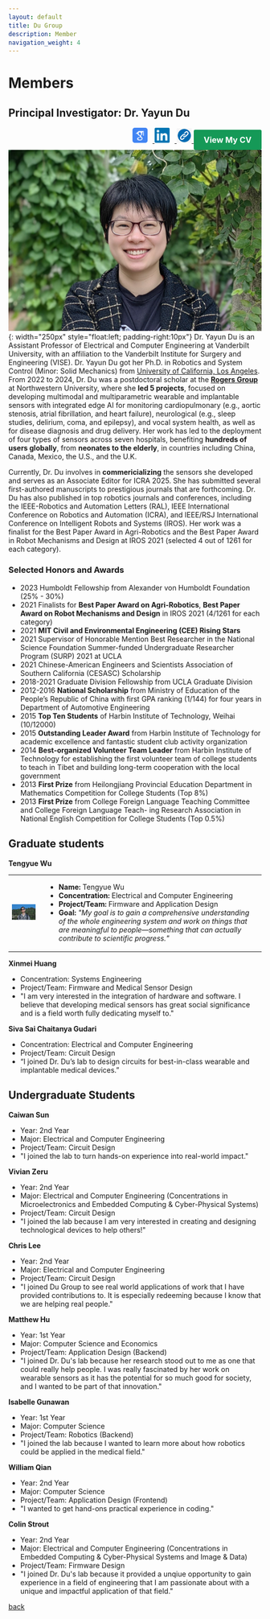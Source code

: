 ```yaml
---
layout: default
title: Du Group 
description: Member
navigation_weight: 4
---
```


# Members


## Principal Investigator: Dr. Yayun Du 
<div style="float: right; margin-left: 15px;">
<a href="https://scholar.google.com/citations?user=LPwbf4kAAAAJ&hl=en" target="_blank">
    <img src="google-scholar-logo.png" alt="Google Scholar" style="width:30px; margin-right: 10px;">
</a>
<a href="https://www.linkedin.com/in/yayun-du/" target="_blank">
    <img src="linkedin-logo.png" alt="LinkedIn" style="width:30px; margin-right: 10px;">
</a>
<a href="https://engineering.vanderbilt.edu/bio/?pid=yayun-du" target="_blank">
    <img src="link-logo.png" alt="Link" style="width:30px;">
</a>

<a href="Yayun_Du_CV_updated.pdf" target="_blank" style="font-size: 1rem; font-weight: bold; color: #ffffff; background-color: #159957; padding: 10px 20px; border-radius: 3px; text-decoration: none; display: inline-block;">
    View My CV
</a>
</div>



![PI](Yayun_portrait.jpg){: width="250px" style="float:left; padding-right:10px"} 
Dr. Yayun Du is an Assistant Professor of Electrical and Computer Engineering at Vanderbilt University, with an affiliation to the Vanderbilt Institute for Surgery and Engineering (VISE). Dr. Yayun Du got her Ph.D. in Robotics and System Control (Minor: Solid Mechanics) from [University of California, Los Angeles](https://structures.computer/). From 2022 to 2024, Dr. Du was a postdoctoral scholar at the [**Rogers Group**](https://rogersgroup.northwestern.edu/) at Northwestern University, where she **led 5 projects**, focused on developing multimodal and multiparametric wearable and implantable sensors with integrated edge AI for monitoring cardiopulmonary (e.g., aortic stenosis, atrial fibrillation, and heart failure), neurological (e.g., sleep studies, delirium, coma, and epilepsy), and vocal system health, as well as for disease diagnosis and drug delivery. Her work has led to the deployment of four types of sensors across seven hospitals, benefiting **hundreds of users globally**, from **neonates to the elderly**, in countries including China, Canada, Mexico, the U.S., and the U.K.

Currently, Dr. Du involves in **commericializing** the sensors she developed and serves as an Associate Editor for ICRA 2025. She has submitted several first-authored manuscripts to prestigious journals that are forthcoming. Dr. Du has also published in top robotics journals and conferences, including the IEEE-Robotics and Automation Letters (RAL), IEEE International Conference on Robotics and Automation (ICRA), and IEEE/RSJ International Conference on Intelligent Robots and Systems (IROS). Her work was a finalist for the Best Paper Award in Agri-Robotics and the Best Paper Award in Robot Mechanisms and Design at IROS 2021 (selected 4 out of 1261 for each category). 

### Selected Honors and Awards
* 2023 Humboldt Fellowship from Alexander von Humboldt Foundation (25% - 30%) 
* 2021 Finalists for **Best Paper Award on Agri-Robotics**, **Best Paper Award on Robot Mechanisms and Design** in IROS 2021 (4/1261 for each category)
* 2021 **MIT Civil and Environmental Engineering (CEE) Rising Stars**
* 2021 Supervisor of Honorable Mention Best Researcher in the National Science Foundation Summer-funded Undergraduate Researcher Program (SURP) 2021 at UCLA
* 2021 Chinese-American Engineers and Scientists Association of Southern California (CESASC) Scholarship
* 2018-2021 Graduate Division Fellowship from UCLA Graduate Division
* 2012-2016 **National Scholarship** from Ministry of Education of the People’s Republic of China with first GPA
ranking (1/144) for four years in Department of Automotive Engineering
* 2015 **Top Ten Students** of Harbin Institute of Technology, Weihai (10/12000)
* 2015 **Outstanding Leader Award** from Harbin Institute of Technology for academic excellence and fantastic student club activity organization 
* 2014 **Best-organized Volunteer Team Leader** from Harbin Institute of Technology for establishing the first volunteer team of college students to teach in Tibet and building long-term cooperation with the local government
* 2013 **First Prize** from Heilongjiang Provincial Education Department in Mathematics Competition for
College Students (Top 8%)
* 2013 **First Prize** from College Foreign Language Teaching Committee and College Foreign Language Teach-
ing Research Association in National English Competition for College Students (Top 0.5%)

## Graduate students
**Tengyue Wu**
<table>
  <tr>
    <td>
      <img src="tengyue-wu.jpg" alt="Tengyue Wu" width="200px">
    </td>
    <td style="vertical-align: top; padding-left: 15px;">
      <ul>
        <li><strong>Name:</strong> Tengyue Wu</li>
        <li><strong>Concentration:</strong> Electrical and Computer Engineering</li>
        <li><strong>Project/Team:</strong> Firmware and Application Design</li>
        <li><strong>Goal:</strong>  
          <em>"My goal is to gain a comprehensive understanding of the whole engineering system and work on things that are meaningful to people—something that can actually contribute to scientific progress."</em>
        </li>
      </ul>
    </td>
  </tr>
</table>


**Xinmei Huang**
* Concentration: Systems Engineering
* Project/Team: Firmware and Medical Sensor Design
* "I am very interested in the integration of hardware and software. I believe that developing medical sensors has great social significance and is a field worth fully dedicating myself to."

**Siva Sai Chaitanya Gudari**
* Concentration: Electrical and Computer Engineering
* Project/Team: Circuit Design
* “I joined Dr. Du’s lab to design circuits for best-in-class wearable and implantable medical devices.”

## Undergraduate Students
**Caiwan Sun**
* Year: 2nd Year
* Major: Electrical and Computer Engineering
* Project/Team: Circuit Design
* "I joined the lab to turn hands-on experience into real-world impact."

**Vivian Zeru**
* Year: 2nd Year
* Major: Electrical and Computer Engineering (Concentrations in Microelectronics and Embedded Computing & Cyber-Physical Systems)
* Project/Team: Circuit Design
* "I joined the lab because I am very interested in creating and designing technological devices to help others!"

**Chris Lee**
* Year: 2nd Year
* Major: Electrical and Computer Engineering
* Project/Team: Circuit Design
* "I joined Du Group to see real world applications of work that I have provided contributions to. It is especially redeeming because I know that we are helping real people."

**Matthew Hu**
* Year: 1st Year
* Major: Computer Science and Economics
* Project/Team: Application Design (Backend)
* "I joined Dr. Du's lab because her research stood out to me as one that could really help people. I was really fascinated by her work on wearable sensors as it has the potential for so much good for society, and I wanted to be part of that innovation."

**Isabelle Gunawan**
* Year: 1st Year
* Major: Computer Science
* Project/Team: Robotics (Backend)
* "I joined the lab because I wanted to learn more about how robotics could be applied in the medical field."

**William Qian**
* Year: 2nd Year
* Major: Computer Science
* Project/Team: Application Design (Frontend)
* "I wanted to get hand-ons practical experience in coding."

**Colin Strout**
* Year: 2nd Year
* Major: Electrical and Computer Engineering (Concentrations in Embedded Computing & Cyber-Physical Systems and Image & Data)
* Project/Team: Firmware Design
* "I joined Dr. Du's lab because it provided a unqiue opportunity to gain experience in a field of engineering that I am passionate about with a unique and impactful application of that field."


[back](./)


